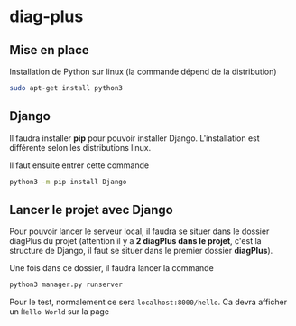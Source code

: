 # diag-plus

## Mise en place 

Installation de Python sur linux (la commande dépend de la distribution)

```bash
sudo apt-get install python3
```

## Django 

Il faudra installer **pip** pour pouvoir installer Django. L'installation est différente selon les distributions linux.

Il faut ensuite entrer cette commande

```bash
python3 -m pip install Django
```
## Lancer le projet avec Django

Pour pouvoir lancer le serveur local, il faudra se situer dans le dossier diagPlus du projet (attention il y a **2 diagPlus dans le projet**, c'est la structure de Django, il faut se situer dans le premier dossier **diagPlus**).

Une fois dans ce dossier, il faudra lancer la commande

```bash
python3 manager.py runserver
```

Pour le test, normalement ce sera `localhost:8000/hello`. Ca devra afficher un ̀`Hello World` sur la page